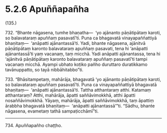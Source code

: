 # 5.2.6 Apuññapañha

(135.)

732\. “Bhante nāgasena, tumhe bhaṇatha—  ‘yo ajānanto pāṇātipātaṃ karoti, so balavataraṃ apuññaṃ pasavatī’ti. Puna ca bhagavatā vinayapaññattiyā bhaṇitaṃ—  ‘anāpatti ajānantassā’ti. Yadi, bhante nāgasena, ajānitvā pāṇātipātaṃ karonto balavataraṃ apuññaṃ pasavati, tena hi ‘anāpatti ajānantassā’ti yaṃ vacanaṃ, taṃ micchā. Yadi anāpatti ajānantassa, tena hi ‘ajānitvā pāṇātipātaṃ karonto balavataraṃ apuññaṃ pasavatī’ti tampi vacanaṃ micchā. Ayampi ubhato koṭiko pañho duruttaro duratikkamo tavānuppatto, so tayā nibbāhitabbo”ti.

733\. “Bhāsitampetaṃ, mahārāja, bhagavatā ‘yo ajānanto pāṇātipātaṃ karoti, so balavataraṃ apuññaṃ pasavatī’ti. Puna ca vinayapaññattiyā bhagavatā bhaṇitaṃ—  ‘anāpatti ajānantassā’ti. Tattha atthantaraṃ atthi. Katamaṃ atthantaraṃ? Atthi, mahārāja, āpatti saññāvimokkhā, atthi āpatti nosaññāvimokkhā. Yāyaṃ, mahārāja, āpatti saññāvimokkhā, taṃ āpattiṃ ārabbha bhagavatā bhaṇitaṃ—  ‘anāpatti ajānantassā’”ti. “Sādhu, bhante nāgasena, evametaṃ tathā sampaṭicchāmī”ti.

---

734\. Apuññapañho chaṭṭho.
